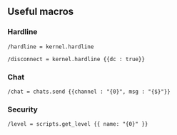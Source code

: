 ## Useful macros

### Hardline

`/hardline = kernel.hardline`

`/disconnect = kernel.hardline {{dc : true}}`

### Chat

`/chat = chats.send {{channel : "{0}", msg : "{$}"}}`

### Security

`/level = scripts.get_level {{ name: "{0}" }}`
